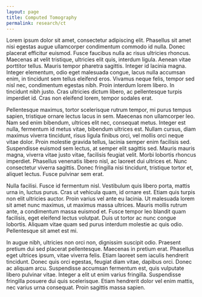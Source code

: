 ```yaml
---
layout: page
title: Computed Tomography
permalink: research/ct
---
```


Lorem ipsum dolor sit amet, consectetur adipiscing elit. Phasellus sit amet nisi egestas augue ullamcorper condimentum commodo id nulla. Donec placerat efficitur euismod. Fusce faucibus nulla ac risus ultricies rhoncus. Maecenas at velit tristique, ultricies elit quis, interdum ligula. Aenean vitae porttitor tellus. Mauris tempor pharetra sagittis. Integer id lacinia magna. Integer elementum, odio eget malesuada congue, lacus nulla accumsan enim, in tincidunt sem tellus eleifend eros. Vivamus neque felis, tempor sed nisl nec, condimentum egestas nibh. Proin interdum lorem libero. In tincidunt nibh justo. Cras ultricies dictum libero, ac pellentesque turpis imperdiet id. Cras non eleifend lorem, tempor sodales erat.

Pellentesque maximus, tortor scelerisque rutrum tempor, mi purus tempus sapien, tristique ornare lectus lacus in sem. Maecenas non ullamcorper leo. Nam sed enim bibendum, ultrices elit nec, consequat metus. Integer est nulla, fermentum id metus vitae, bibendum ultrices est. Nullam cursus, diam maximus viverra tincidunt, risus ligula finibus orci, vel mollis orci neque vitae dolor. Proin molestie gravida tellus, lacinia semper enim facilisis sed. Suspendisse euismod sem lectus, at semper elit sagittis sed. Mauris mauris magna, viverra vitae justo vitae, facilisis feugiat velit. Morbi lobortis rhoncus imperdiet. Phasellus venenatis libero nisl, ac laoreet dui ultrices et. Nunc consectetur viverra sagittis. Donec fringilla nisi tincidunt, tristique tortor et, aliquet lectus. Fusce pulvinar sem erat.

Nulla facilisi. Fusce id fermentum nisl. Vestibulum quis libero porta, mattis urna in, luctus purus. Cras ut vehicula quam, id ornare est. Etiam quis turpis non elit ultricies auctor. Proin varius vel ante eu lacinia. Ut malesuada lorem sit amet nunc maximus, ut maximus massa ultrices. Mauris mollis rutrum ante, a condimentum massa euismod et. Fusce tempor leo blandit quam facilisis, eget eleifend lectus volutpat. Duis ut tortor ac nunc congue lobortis. Aliquam vitae quam sed purus interdum molestie ac quis odio. Pellentesque sit amet est mi.

In augue nibh, ultricies non orci non, dignissim suscipit odio. Praesent pretium dui sed placerat pellentesque. Maecenas in pretium erat. Phasellus eget ultrices ipsum, vitae viverra felis. Etiam laoreet sem iaculis hendrerit tincidunt. Donec quis orci egestas, feugiat diam vitae, dapibus orci. Donec ac aliquam arcu. Suspendisse accumsan fermentum est, quis vulputate libero pulvinar vitae. Integer a elit ut enim varius fringilla. Suspendisse fringilla posuere dui quis scelerisque. Etiam hendrerit dolor vel enim mattis, nec varius urna consequat. Proin sagittis massa sapien.